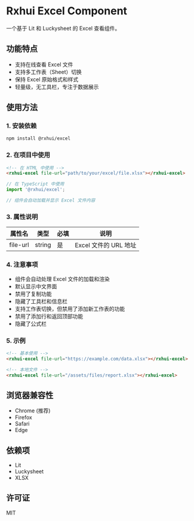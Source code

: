 # Rxhui Excel Component

一个基于 Lit 和 Luckysheet 的 Excel 查看组件。

## 功能特点

- 支持在线查看 Excel 文件
- 支持多工作表（Sheet）切换
- 保持 Excel 原始格式和样式
- 轻量级，无工具栏，专注于数据展示

## 使用方法

### 1. 安装依赖

```bash
npm install @rxhui/excel
```

### 2. 在项目中使用

```html
<!-- 在 HTML 中使用 -->
<rxhui-excel file-url="path/to/your/excel/file.xlsx"></rxhui-excel>
```

```typescript
// 在 TypeScript 中使用
import '@rxhui/excel';

// 组件会自动加载并显示 Excel 文件内容
```

### 3. 属性说明

| 属性名 | 类型 | 必填 | 说明 |
|--------|------|------|------|
| file-url | string | 是 | Excel 文件的 URL 地址 |

### 4. 注意事项

- 组件会自动处理 Excel 文件的加载和渲染
- 默认显示中文界面
- 禁用了复制功能
- 隐藏了工具栏和信息栏
- 支持工作表切换，但禁用了添加新工作表的功能
- 禁用了添加行和返回顶部功能
- 隐藏了公式栏

### 5. 示例

```html
<!-- 基本使用 -->
<rxhui-excel file-url="https://example.com/data.xlsx"></rxhui-excel>

<!-- 本地文件 -->
<rxhui-excel file-url="/assets/files/report.xlsx"></rxhui-excel>
```

## 浏览器兼容性

- Chrome (推荐)
- Firefox
- Safari
- Edge

## 依赖项

- Lit
- Luckysheet
- XLSX

## 许可证

MIT 